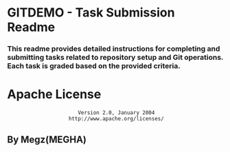 # GITDEMO - Task Submission Readme

### This readme provides detailed instructions for completing and submitting tasks related to repository setup and Git operations. Each task is graded based on the provided criteria.

#  Apache License
                           Version 2.0, January 2004
                        http://www.apache.org/licenses/
## By Megz(MEGHA)
